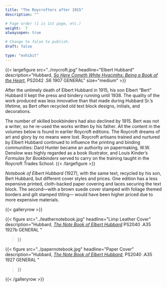 ```yaml
---
title: "The Roycrofters after 1915"
description: ""

# Page order (1 is 1st page, etc.)
weight:  7
alwaysopen: true

# Change to false to publish.
draft: false

type: "exhibit"
---
```


{{< largefigure src="../roycroft.jpg"
                headline="Elbert Hubbard"
                description="Hubbard, [*So Here Cometh White Hyacinths: Being a Book of the Heart*](https://bc-primo.hosted.exlibrisgroup.com/primo-explore/fulldisplay?docid=ALMA-BC21334388030001021&context=L&vid=bclib_new&search_scope=lib_BURNS&tab=bcl_only&lang=en_US), PS2042 .S6 1907 GENERAL"
                size="medium" >}}

After the untimely death of Elbert Hubbard in 1915, his son Elbert “Bert” Hubbard II kept the press and bindery running until 1938. The quality of the work produced was less innovative than that made during Hubbard Sr.’s lifetime, as Bert often recycled old text block designs, initials, and decorations.  

The number of skilled bookbinders had also declined by 1915. Bert was not a writer, so he re-used the works written by his father. All the content in the volumes below is found in earlier Roycroft editions. The Roycroft dreams of art and glory by no means were lost. Roycroft artisans trained and nurtured by Elbert Hubbard continued to influence the printing and binding communities: Dard Hunter became an authority on papermaking, W.W. Denslow was highly regarded as a book illustrator, and Louis Kinder’s *Formulas for Bookbinders* served to carry on the training taught in the Roycroft Trades School.
{{< /largefigure >}}

*Notebook of Elbert Hubbard* (1927), with the same text, recycled by his son, Bert Hubbard, but different cover styles and prices. One edition has a less expensive printed, cloth-backed paper covering and laces securing the text block. The second—with a brown suede cover stamped with foliage themed borders and gilt stamped titling— would have been higher priced due to more expensive materials.


{{< galleryrow >}}


{{< figure src="../leathernotebook.jpg"
           headline="Limp Leather Cover"
           description="Hubbard, [*The Note Book of Elbert Hubbard*](https://bc-primo.hosted.exlibrisgroup.com/primo-explore/fulldisplay?docid=ALMA-BC21314669930001021&context=L&vid=bclib_new&search_scope=bcl&tab=bcl_only&lang=en_US) PS2040 .A35 1927b GENERAL  "
>}}

{{< figure src="../papernotebook.jpg"
           headline="Paper Cover"
           description="Hubbard, [*The Note Book of Elbert Hubbard*](https://bc-primo.hosted.exlibrisgroup.com/primo-explore/fulldisplay?docid=ALMA-BC21381824670001021&context=L&vid=bclib_new&search_scope=bcl&tab=bcl_only&lang=en_US), PS2040 .A35 1927 GENERAL "
>}}


{{< /galleryrow >}}
